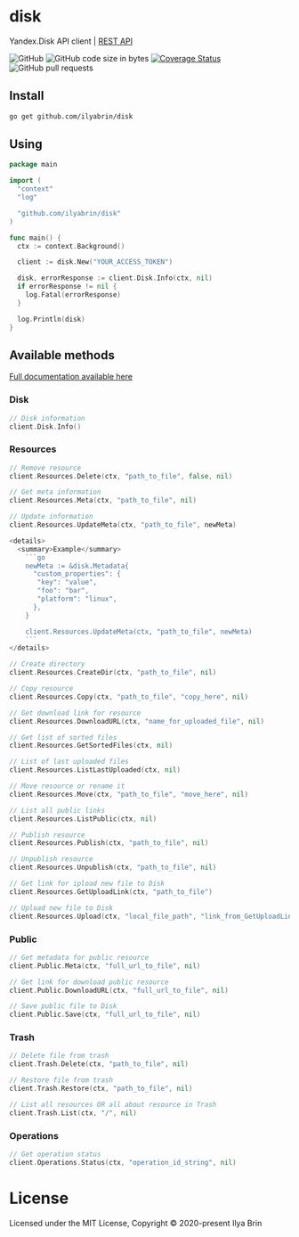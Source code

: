 # disk

Yandex.Disk API client | [REST API](https://yandex.ru/dev/disk/rest/)

![GitHub](https://img.shields.io/github/license/ilyabrin/disk)
![GitHub code size in bytes](https://img.shields.io/github/languages/code-size/ilyabrin/disk)
[![Coverage Status](https://coveralls.io/repos/github/ilyabrin/disk/badge.svg?branch=release)](https://coveralls.io/github/ilyabrin/disk?branch=release)
![GitHub pull requests](https://img.shields.io/github/issues-pr-raw/ilyabrin/disk)
<!-- ![GitHub All Releases](https://img.shields.io/github/downloads/ilyabrin/disk/total) -->

## Install

```sh
go get github.com/ilyabrin/disk
```

## Using

```go
package main

import (
  "context"
  "log"

  "github.com/ilyabrin/disk"
)

func main() {
  ctx := context.Background()

  client := disk.New("YOUR_ACCESS_TOKEN")

  disk, errorResponse := client.Disk.Info(ctx, nil)
  if errorResponse != nil {
    log.Fatal(errorResponse)
  }

  log.Println(disk)
}

```

## Available methods

[Full documentation available here](https://pkg.go.dev/github.com/ilyabrin/disk#section-documentation)

### Disk

```go
// Disk information
client.Disk.Info()
```

### Resources

```go
// Remove resource
client.Resources.Delete(ctx, "path_to_file", false, nil)

// Get meta information
client.Resources.Meta(ctx, "path_to_file", nil)

// Update information
client.Resources.UpdateMeta(ctx, "path_to_file", newMeta)

<details>
  <summary>Example</summary>
    ```go
    newMeta := &disk.Metadata{
      "custom_properties": {
       "key": "value",
       "foo": "bar",
       "platform": "linux",
      },
    }

    client.Resources.UpdateMeta(ctx, "path_to_file", newMeta)
    ```
</details>

// Create directory
client.Resources.CreateDir(ctx, "path_to_file", nil)

// Copy resource
client.Resources.Copy(ctx, "path_to_file", "copy_here", nil)

// Get download link for resource
client.Resources.DownloadURL(ctx, "name_for_uploaded_file", nil)

// Get list of sorted files
client.Resources.GetSortedFiles(ctx, nil)

// List of last uploaded files
client.Resources.ListLastUploaded(ctx, nil)

// Move resource or rename it
client.Resources.Move(ctx, "path_to_file", "move_here", nil)

// List all public links
client.Resources.ListPublic(ctx, nil)

// Publish resource
client.Resources.Publish(ctx, "path_to_file", nil)

// Unpublish resource
client.Resources.Unpublish(ctx, "path_to_file", nil)

// Get link for ipload new file to Disk
client.Resources.GetUploadLink(ctx, "path_to_file")

// Upload new file to Disk
client.Resources.Upload(ctx, "local_file_path", "link_from_GetUploadLink", nil)
```

### Public

```go
// Get metadata for public resource
client.Public.Meta(ctx, "full_url_to_file", nil)

// Get link for download public resource
client.Public.DownloadURL(ctx, "full_url_to_file", nil)

// Save public file to Disk
client.Public.Save(ctx, "full_url_to_file", nil)
```

### Trash

```go
// Delete file from trash
client.Trash.Delete(ctx, "path_to_file", nil)

// Restore file from trash
client.Trash.Restore(ctx, "path_to_file", nil)

// List all resources OR all about resource in Trash
client.Trash.List(ctx, "/", nil)
```

### Operations

```go
// Get operation status
client.Operations.Status(ctx, "operation_id_string", nil)
```

# License

Licensed under the MIT License, Copyright © 2020-present Ilya Brin
